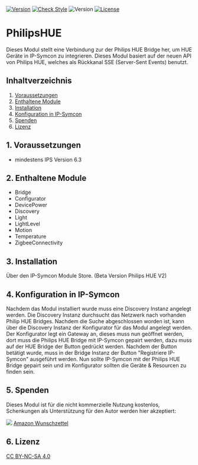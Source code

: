 [![Version](https://img.shields.io/badge/Symcon-PHPModul-red.svg)](https://www.symcon.de/service/dokumentation/entwicklerbereich/sdk-tools/sdk-php/)
[![Check Style](https://github.com/Schnittcher/PhilipsHUE/workflows/Check%20Style/badge.svg)](https://github.com/Schnittcher/PhilipsHUE/actions)
![Version](https://img.shields.io/badge/Symcon%20Version-6.3%20%3E-blue.svg)
[![License](https://img.shields.io/badge/License-CC%20BY--NC--SA%204.0-green.svg)](https://creativecommons.org/licenses/by-nc-sa/4.0/)

# PhilipsHUE
   Dieses Modul stellt eine Verbindung zur der Philips HUE Bridge her, um HUE Geräte in IP-Symcon zu integrieren.
   Dieses Modul basiert auf der neuen API von Philips HUE, welches als Rückkanal SSE (Server-Sent Events) benutzt.
 
   ## Inhaltverzeichnis
   1. [Voraussetzungen](#1-voraussetzungen)
   2. [Enthaltene Module](#2-enthaltene-module)
   3. [Installation](#3-installation)
   4. [Konfiguration in IP-Symcon](#4-konfiguration-in-ip-symcon)
   5. [Spenden](#5-spenden)
   6. [Lizenz](#6-lizenz)
   
## 1. Voraussetzungen

* mindestens IPS Version 6.3


## 2. Enthaltene Module

* Bridge
* Configurator
* DevicePower
* Discovery
* Light
* LightLevel
* Motion
* Temperature
* ZigbeeConnectivity


## 3. Installation
Über den IP-Symcon Module Store. (Beta Version Philips HUE V2)

## 4. Konfiguration in IP-Symcon

Nachdem das Modul installiert wurde muss eine Discovery Instanz angelegt werden.
Die Discovery Instanz durchsucht das Netzwerk nach vorhanden Philip HUE Bridges.
Nachdem die Suche abgeschlossen worden ist, kann über die Discovery Instanz der Konfigurator für das Modul angelegt werden.
Der Konfigurator legt ein Gateway an, dieses muss nun geöffnet werden, dort muss die Philips HUE Bridge mit IP-Symcon gepairt werden, dazu muss auf der HUE Bridge der Button gedrückt werden. Nachdem der Button betätigt wurde, muss in der Bridge Instanz der Button "Registriere IP-Symcon" ausgeführt werden. Nun sollte IP-Symcon mit der Philips HUE Bridge gepairt sein und im Konfigurator sollten die Geräte & Resourcen zu finden sein.

## 5. Spenden

Dieses Modul ist für die nicht kommerzielle Nutzung kostenlos, Schenkungen als Unterstützung für den Autor werden hier akzeptiert:    

<a href="https://www.paypal.com/cgi-bin/webscr?cmd=_s-xclick&hosted_button_id=EK4JRP87XLSHW" target="_blank"><img src="https://www.paypalobjects.com/de_DE/DE/i/btn/btn_donate_LG.gif" border="0" /></a> <a href="https://www.amazon.de/hz/wishlist/ls/3JVWED9SZMDPK?ref_=wl_share" target="_blank">Amazon Wunschzettel</a>

## 6. Lizenz

[CC BY-NC-SA 4.0](https://creativecommons.org/licenses/by-nc-sa/4.0/)